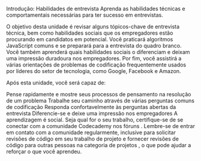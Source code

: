 Introdução: Habilidades de entrevista
Aprenda as habilidades técnicas e comportamentais necessárias para ter sucesso em entrevistas.

O objetivo desta unidade é revisar alguns tópicos-chave de entrevista técnica, bem como habilidades sociais que os empregadores estão procurando em candidatos em potencial. Você praticará algoritmos JavaScript comuns e se preparará para a entrevista do quadro branco. Você também aprenderá quais habilidades sociais o diferenciam e deixam uma impressão duradoura nos empregadores. Por fim, você assistirá a várias orientações de problemas de codificação frequentemente usados ​​por líderes do setor de tecnologia, como Google, Facebook e Amazon.

Após esta unidade, você será capaz de:

Pense rapidamente e mostre seus processos de pensamento na resolução de um problema
Trabalhe seu caminho através de várias perguntas comuns de codificação
Responda confortavelmente às perguntas abertas da entrevista
Diferencie-se e deixe uma impressão nos empregadores
A aprendizagem é social. Seja qual for o seu trabalho, certifique-se de se conectar com a comunidade Codecademy nos fóruns . Lembre-se de entrar em contato com a comunidade regularmente, inclusive para solicitar revisões de código em seu trabalho de projeto e fornecer revisões de código para outras pessoas na categoria de projetos , o que pode ajudar a reforçar o que você aprendeu.
